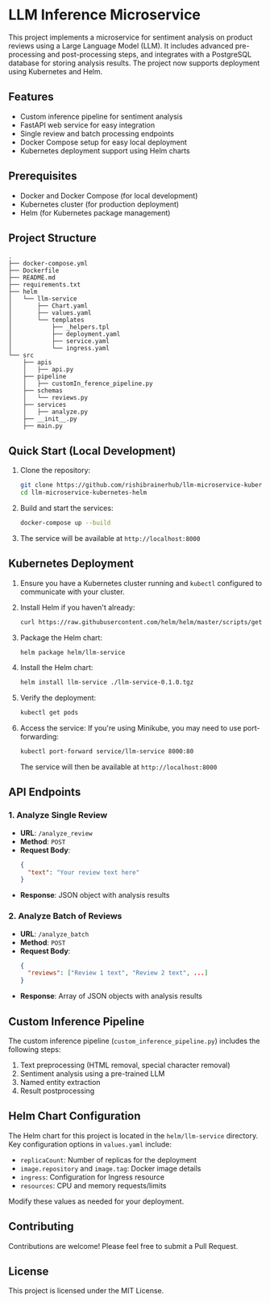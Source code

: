 # LLM Inference Microservice

This project implements a microservice for sentiment analysis on product reviews using a Large Language Model (LLM). It includes advanced pre-processing and post-processing steps, and integrates with a PostgreSQL database for storing analysis results. The project now supports deployment using Kubernetes and Helm.

## Features

- Custom inference pipeline for sentiment analysis
- FastAPI web service for easy integration
- Single review and batch processing endpoints
- Docker Compose setup for easy local deployment
- Kubernetes deployment support using Helm charts

## Prerequisites

- Docker and Docker Compose (for local development)
- Kubernetes cluster (for production deployment)
- Helm (for Kubernetes package management)

## Project Structure

```
.
├── docker-compose.yml
├── Dockerfile
├── README.md
├── requirements.txt
├── helm
│   └── llm-service
│       ├── Chart.yaml
│       ├── values.yaml
│       └── templates
│           ├── _helpers.tpl
│           ├── deployment.yaml
│           ├── service.yaml
│           └── ingress.yaml
└── src
    ├── apis
    │   ├── api.py
    ├── pipeline
    │   ├── customIn_ference_pipeline.py
    ├── schemas
    │   └── reviews.py
    ├── services
    │   ├── analyze.py
    ├── __init__.py
    ├── main.py
```

## Quick Start (Local Development)

1. Clone the repository:
   ```bash
   git clone https://github.com/rishibrainerhub/llm-microservice-kubernetes-helm.git
   cd llm-microservice-kubernetes-helm
   ```

2. Build and start the services:
   ```bash
   docker-compose up --build
   ```

3. The service will be available at `http://localhost:8000`

## Kubernetes Deployment

1. Ensure you have a Kubernetes cluster running and `kubectl` configured to communicate with your cluster.

2. Install Helm if you haven't already:
   ```bash
   curl https://raw.githubusercontent.com/helm/helm/master/scripts/get-helm-3 | bash
   ```

3. Package the Helm chart:
   ```bash
   helm package helm/llm-service
   ```

4. Install the Helm chart:
   ```bash
   helm install llm-service ./llm-service-0.1.0.tgz
   ```

5. Verify the deployment:
   ```bash
   kubectl get pods
   ```

6. Access the service:
   If you're using Minikube, you may need to use port-forwarding:
   ```bash
   kubectl port-forward service/llm-service 8000:80
   ```
   The service will then be available at `http://localhost:8000`

## API Endpoints

### 1. Analyze Single Review

- **URL**: `/analyze_review`
- **Method**: `POST`
- **Request Body**:
  ```json
  {
    "text": "Your review text here"
  }
  ```
- **Response**: JSON object with analysis results

### 2. Analyze Batch of Reviews

- **URL**: `/analyze_batch`
- **Method**: `POST`
- **Request Body**:
  ```json
  {
    "reviews": ["Review 1 text", "Review 2 text", ...]
  }
  ```
- **Response**: Array of JSON objects with analysis results

## Custom Inference Pipeline

The custom inference pipeline (`custom_inference_pipeline.py`) includes the following steps:

1. Text preprocessing (HTML removal, special character removal)
2. Sentiment analysis using a pre-trained LLM
3. Named entity extraction
4. Result postprocessing

## Helm Chart Configuration

The Helm chart for this project is located in the `helm/llm-service` directory. Key configuration options in `values.yaml` include:

- `replicaCount`: Number of replicas for the deployment
- `image.repository` and `image.tag`: Docker image details
- `ingress`: Configuration for Ingress resource
- `resources`: CPU and memory requests/limits

Modify these values as needed for your deployment.

## Contributing

Contributions are welcome! Please feel free to submit a Pull Request.

## License

This project is licensed under the MIT License.